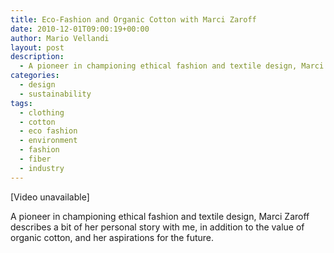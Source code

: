 ```yaml
---
title: Eco-Fashion and Organic Cotton with Marci Zaroff
date: 2010-12-01T09:00:19+00:00
author: Mario Vellandi
layout: post
description:
  - A pioneer in championing ethical fashion and textile design, Marci Zaroff describes a bit of her personal story, and the value of organic cotton.
categories:
  - design
  - sustainability
tags:
  - clothing
  - cotton
  - eco fashion
  - environment
  - fashion
  - fiber
  - industry
---
```

[Video unavailable]

A pioneer in championing ethical fashion and textile design, Marci Zaroff describes a bit of her personal story with me, in addition to the value of organic cotton, and her aspirations for the future.
